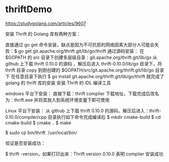 # thriftDemo
https://studygolang.com/articles/9607

安装 Thrift 的 Golang 库有两种方案：

直接通过 go get 命令安装，缺点是因为不可抗拒的网络因素大部分人可能会失败：$ go get git.apache.org/thrift.git/lib/go/thrift
通过源码安装：
在 $GOPATH 的 src 目录下创建多层级目录：git.apache.org/thrift.git/lib/go
从 github 上下载 thrift 0.10.0 的源码 ，解压后进入 thrift-0.10.0/lib/go 目录下，将 thrift 目录 copy 到刚创建的 $GOPATH/src/git.apache.org/thrift.git/lib/go 目录下
在任意目录下执行 $ go install git.apache.org/thrift.git/lib/go/thrift 就完成了 golang 的 thrift 库的安装
安装 Thrift 的 IDL 编译工具

windows 平台下安装：
直接下载：thrift complier 下载地址，下载完成后改名为：thrift.exe 并将其放入到系统环境变量下即可使用

Linux 平台下安装：
从 github 上下载 thrift 0.10.0 的源码，解压后进入：thrift-0.10.0/compiler/cpp 目录执行如下命令完成编译后
$ mkdir cmake-build
$ cd cmake-build
$ cmake ..
$ make

$ sudo cp bin/thrift  /usr/local/bin/

验证是否安装成功：

$ thrift -version，如果打印出来：Thrift version 0.10.0 表明 complier 安装成功


